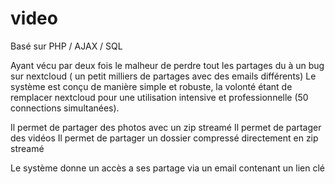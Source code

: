 # video

Basé sur PHP / AJAX / SQL

Ayant vécu par deux fois le malheur de perdre tout les partages du à un bug sur nextcloud ( un petit milliers de partages avec des emails différents)
Le système est conçu de manière simple et robuste, la volonté étant de remplacer nextcloud pour une utilisation intensive et professionnelle
(50 connections simultanées).

Il permet de partager des photos avec un zip streamé
Il permet de partager des vidéos
Il permet de partager un dossier compressé directement en zip streamé

Le système donne un accès a ses partage via un email contenant un lien clé
